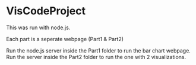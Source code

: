 # VisCodeProject

This was run with node.js.

Each part is a seperate webpage (Part1 & Part2)

Run the node.js server inside the Part1 folder to run the bar chart webpage.
Run the server inside the Part2 folder to run the one with 2 visualizations.
